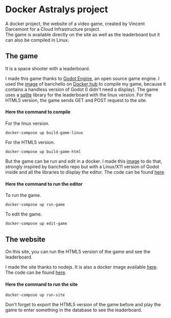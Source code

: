 # Docker Astralys project
A docker project, the website of a video game, created by Vincent Darcemont for a Cloud Infrastructure project.  
The game is available directly on the site as well as the leaderboard but it can also be compiled in Linux.

## The game
It is a space shooter with a leaderboard.

I made this game thanks to [Godot Engine](https://godotengine.org/), an open source game engine.
I used the [image](https://hub.docker.com/r/barichello/godot-ci) of barichello on [Docker hub](https://hub.docker.com/) to compile my game, because it contains a handless version of Godot (I didn't need a display).
The game uses a [sqlite](https://github.com/khairul169/gdsqlite) library for the leaderboard with the linux version. For the HTML5 version, the game sends GET and POST request to the site.
#### Here the command to compile

   For the linux version.
   

    docker-compose up build-game-linux
    
   For the HTML5 version.
   

    docker-compose up build-game-html
   
   But the game can be run and edit in a docker. I made this [image](https://hub.docker.com/r/darcemontv/godot-dockerfile) to do that, strongly inspired by barichello repo but with a Linux/X11 version of Godot inside and all the libraries to display the editor. The code can be found [here](https://github.com/deakcor/godot-dockerfile).
#### Here the command to run the editor
To run the game.

    docker-compose up run-game

To edit the game.

    docker-compose up edit-game
## The website
On this site, you can run the HTML5 version of the game and see the leaderboard.

I made the site thanks to nodejs. It is also a docker image available [here](https://cloud.docker.com/repository/docker/darcemontv/node_astralys/general).
The code can be found [here](https://github.com/deakcor/nodejs_astralys/tree/master).
#### Here the command to run the site

    docker-compose up run-site
Don't forget to export the HTML5 version of the game before and play the game to enter something in the database to see the leaderboard.
